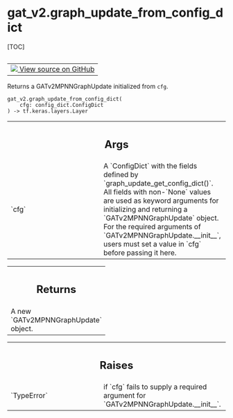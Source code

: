 <!-- lint-g3mark -->

# gat_v2.graph_update_from_config_dict

[TOC]

<!-- Insert buttons and diff -->

<table class="tfo-notebook-buttons tfo-api nocontent" align="left">
<td>
  <a target="_blank" href="https://github.com/tensorflow/gnn/tree/master/tensorflow_gnn/models/gat_v2/config_dict.py#L42-L62">
    <img src="https://www.tensorflow.org/images/GitHub-Mark-32px.png" />
    View source on GitHub
  </a>
</td>
</table>

Returns a GATv2MPNNGraphUpdate initialized from `cfg`.

<pre class="devsite-click-to-copy prettyprint lang-py tfo-signature-link">
<code>gat_v2.graph_update_from_config_dict(
    cfg: config_dict.ConfigDict
) -> tf.keras.layers.Layer
</code></pre>

<!-- Placeholder for "Used in" -->

<!-- Tabular view -->

 <table class="responsive fixed orange">
<colgroup><col width="214px"><col></colgroup>
<tr><th colspan="2"><h2 class="add-link">Args</h2></th></tr>

<tr>
<td>
`cfg`<a id="cfg"></a>
</td>
<td>
A `ConfigDict` with the fields defined by
`graph_update_get_config_dict()`. All fields with non-`None` values are
used as keyword arguments for initializing and returning a
`GATv2MPNNGraphUpdate` object. For the required arguments of
`GATv2MPNNGraphUpdate.__init__`, users must set a value in
`cfg` before passing it here.
</td>
</tr>
</table>

<!-- Tabular view -->

 <table class="responsive fixed orange">
<colgroup><col width="214px"><col></colgroup>
<tr><th colspan="2"><h2 class="add-link">Returns</h2></th></tr>
<tr class="alt">
<td colspan="2">
A new `GATv2MPNNGraphUpdate` object.
</td>
</tr>

</table>

<!-- Tabular view -->

 <table class="responsive fixed orange">
<colgroup><col width="214px"><col></colgroup>
<tr><th colspan="2"><h2 class="add-link">Raises</h2></th></tr>

<tr>
<td>
`TypeError`<a id="TypeError"></a>
</td>
<td>
if `cfg` fails to supply a required argument for
`GATv2MPNNGraphUpdate.__init__`.
</td>
</tr>
</table>
